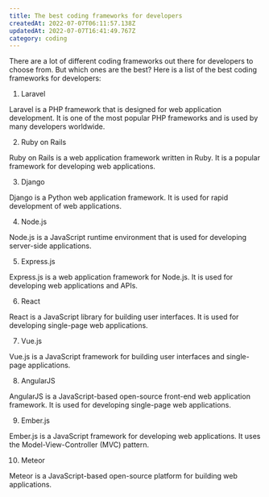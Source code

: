 ```yaml
---
title: The best coding frameworks for developers
createdAt: 2022-07-07T06:11:57.138Z
updatedAt: 2022-07-07T16:41:49.767Z
category: coding
---
```


There are a lot of different coding frameworks out there for developers to choose from. But which ones are the best? Here is a list of the best coding frameworks for developers:

1. Laravel

Laravel is a PHP framework that is designed for web application development. It is one of the most popular PHP frameworks and is used by many developers worldwide.

2. Ruby on Rails

Ruby on Rails is a web application framework written in Ruby. It is a popular framework for developing web applications.

3. Django

Django is a Python web application framework. It is used for rapid development of web applications.

4. Node.js

Node.js is a JavaScript runtime environment that is used for developing server-side applications.

5. Express.js

Express.js is a web application framework for Node.js. It is used for developing web applications and APIs.

6. React

React is a JavaScript library for building user interfaces. It is used for developing single-page web applications.

7. Vue.js

Vue.js is a JavaScript framework for building user interfaces and single-page applications.

8. AngularJS

AngularJS is a JavaScript-based open-source front-end web application framework. It is used for developing single-page web applications.

9. Ember.js

Ember.js is a JavaScript framework for developing web applications. It uses the Model-View-Controller (MVC) pattern.

10. Meteor

Meteor is a JavaScript-based open-source platform for building web applications.

